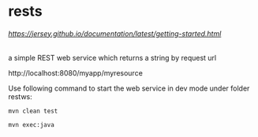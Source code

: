 # rests
###### https://jersey.github.io/documentation/latest/getting-started.html

a simple REST web service which returns a string by request url

http://localhost:8080/myapp/myresource

Use following command to start the web service in dev mode under folder restws:

```
mvn clean test

mvn exec:java

```